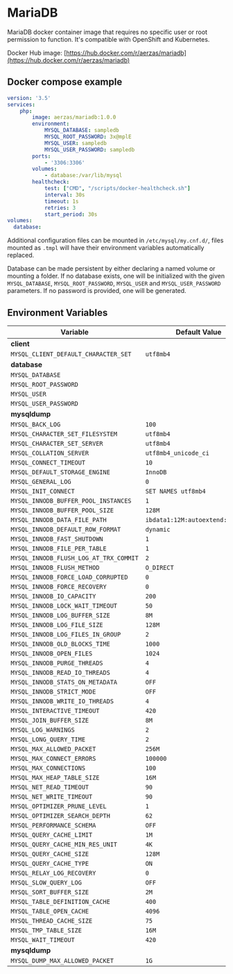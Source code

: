 # MariaDB

MariaDB docker container image that requires no specific user or root permission to function.
It's compatible with OpenShift and Kubernetes.

Docker Hub image: [https://hub.docker.com/r/aerzas/mariadb](https://hub.docker.com/r/aerzas/mariadb)

## Docker compose example

```yaml
version: '3.5'
services:
    php:
        image: aerzas/mariadb:1.0.0
        environment:
            MYSQL_DATABASE: sampledb
            MYSQL_ROOT_PASSWORD: 3x@mplE
            MYSQL_USER: sampledb
            MYSQL_USER_PASSWORD: sampledb
        ports:
            - '3306:3306'
        volumes:
            - database:/var/lib/mysql
        healthcheck:
            test: ["CMD", "/scripts/docker-healthcheck.sh"]
            interval: 30s
            timeout: 1s
            retries: 3
            start_period: 30s
volumes:
  database:
```

Additional configuration files can be mounted in `/etc/mysql/my.cnf.d/`, files mounted as `.tmpl` will have their
environment variables automatically replaced.

Database can be made persistent by either declaring a named volume or mounting a folder. If no database exists, one
will be initialized with the given `MYSQL_DATABASE`, `MYSQL_ROOT_PASSWORD`, `MYSQL_USER` and `MYSQL_USER_PASSWORD`
parameters. If no password is provided, one will be generated.

## Environment Variables

| Variable | Default Value
| --- | ---
| **client**
| `MYSQL_CLIENT_DEFAULT_CHARACTER_SET` | `utf8mb4`
| **database**
| `MYSQL_DATABASE`
| `MYSQL_ROOT_PASSWORD`
| `MYSQL_USER`
| `MYSQL_USER_PASSWORD`
| **mysqldump**
| `MYSQL_BACK_LOG` | `100`
| `MYSQL_CHARACTER_SET_FILESYSTEM` | `utf8mb4`
| `MYSQL_CHARACTER_SET_SERVER` | `utf8mb4`
| `MYSQL_COLLATION_SERVER` | `utf8mb4_unicode_ci`
| `MYSQL_CONNECT_TIMEOUT` | `10`
| `MYSQL_DEFAULT_STORAGE_ENGINE` | `InnoDB`
| `MYSQL_GENERAL_LOG` | `0`
| `MYSQL_INIT_CONNECT` | `SET NAMES utf8mb4`
| `MYSQL_INNODB_BUFFER_POOL_INSTANCES` | `1`
| `MYSQL_INNODB_BUFFER_POOL_SIZE` | `128M`
| `MYSQL_INNODB_DATA_FILE_PATH` | `ibdata1:12M:autoextend:max:10G`
| `MYSQL_INNODB_DEFAULT_ROW_FORMAT` | `dynamic`
| `MYSQL_INNODB_FAST_SHUTDOWN` | `1`
| `MYSQL_INNODB_FILE_PER_TABLE` | `1`
| `MYSQL_INNODB_FLUSH_LOG_AT_TRX_COMMIT` | `2`
| `MYSQL_INNODB_FLUSH_METHOD` | `O_DIRECT`
| `MYSQL_INNODB_FORCE_LOAD_CORRUPTED` | `0`
| `MYSQL_INNODB_FORCE_RECOVERY` | `0`
| `MYSQL_INNODB_IO_CAPACITY` | `200`
| `MYSQL_INNODB_LOCK_WAIT_TIMEOUT` | `50`
| `MYSQL_INNODB_LOG_BUFFER_SIZE` | `8M`
| `MYSQL_INNODB_LOG_FILE_SIZE` | `128M`
| `MYSQL_INNODB_LOG_FILES_IN_GROUP` | `2`
| `MYSQL_INNODB_OLD_BLOCKS_TIME` | `1000`
| `MYSQL_INNODB_OPEN_FILES` | `1024`
| `MYSQL_INNODB_PURGE_THREADS` | `4`
| `MYSQL_INNODB_READ_IO_THREADS` | `4`
| `MYSQL_INNODB_STATS_ON_METADATA` | `OFF`
| `MYSQL_INNODB_STRICT_MODE` | `OFF`
| `MYSQL_INNODB_WRITE_IO_THREADS` | `4`
| `MYSQL_INTERACTIVE_TIMEOUT` | `420`
| `MYSQL_JOIN_BUFFER_SIZE` | `8M`
| `MYSQL_LOG_WARNINGS` | `2`
| `MYSQL_LONG_QUERY_TIME` | `2`
| `MYSQL_MAX_ALLOWED_PACKET` | `256M`
| `MYSQL_MAX_CONNECT_ERRORS` | `100000`
| `MYSQL_MAX_CONNECTIONS` | `100`
| `MYSQL_MAX_HEAP_TABLE_SIZE` | `16M`
| `MYSQL_NET_READ_TIMEOUT` | `90`
| `MYSQL_NET_WRITE_TIMEOUT` | `90`
| `MYSQL_OPTIMIZER_PRUNE_LEVEL` | `1`
| `MYSQL_OPTIMIZER_SEARCH_DEPTH` | `62`
| `MYSQL_PERFORMANCE_SCHEMA` | `OFF`
| `MYSQL_QUERY_CACHE_LIMIT` | `1M`
| `MYSQL_QUERY_CACHE_MIN_RES_UNIT` | `4K`
| `MYSQL_QUERY_CACHE_SIZE` | `128M`
| `MYSQL_QUERY_CACHE_TYPE` | `ON`
| `MYSQL_RELAY_LOG_RECOVERY` | `0`
| `MYSQL_SLOW_QUERY_LOG` | `OFF`
| `MYSQL_SORT_BUFFER_SIZE` | `2M`
| `MYSQL_TABLE_DEFINITION_CACHE` | `400`
| `MYSQL_TABLE_OPEN_CACHE` | `4096`
| `MYSQL_THREAD_CACHE_SIZE` | `75`
| `MYSQL_TMP_TABLE_SIZE` | `16M`
| `MYSQL_WAIT_TIMEOUT` | `420`
| **mysqldump**
| `MYSQL_DUMP_MAX_ALLOWED_PACKET` | `1G`
